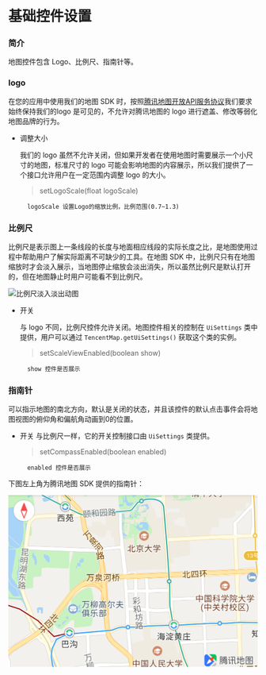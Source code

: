 # 基础控件设置

### 简介

地图控件包含 Logo、比例尺、指南针等。

### logo

在您的应用中使用我们的地图 SDK 时，按照[腾讯地图开放API服务协议](https://lbs.qq.com/terms.html)我们要求始终保持我们的logo 是可见的，不允许对腾讯地图的 logo 进行遮盖、修改等弱化地图品牌的行为。

- 调整大小

    我们的 logo 虽然不允许关闭，但如果开发者在使用地图时需要展示一个小尺寸的地图，标准尺寸的 logo 可能会影响地图的内容展示，所以我们提供了一个接口允许用户在一定范围内调整 logo 的大小。

    > setLogoScale(float logoScale)
  
        logoScale 设置Logo的缩放比例，比例范围(0.7~1.3)


### 比例尺

比例尺是表示图上一条线段的长度与地面相应线段的实际长度之比，是地图使用过程中帮助用户了解实际距离不可缺少的工具。在地图 SDK 中，比例尺只有在地图缩放时才会淡入展示，当地图停止缩放会淡出消失，所以虽然比例尺是默认打开的，但在地图静止时用户可能看不到比例尺。

![比例尺淡入淡出动图]()

- 开关

    与 logo 不同，比例尺控件允许关闭。地图控件相关的控制在 `UiSettings` 类中提供，用户可以通过 `TencentMap.getUiSettings()` 获取这个类的实例。

    > setScaleViewEnabled(boolean show)

        show 控件是否展示

### 指南针

可以指示地图的南北方向，默认是关闭的状态，并且该控件的默认点击事件会将地图视图的俯仰角和偏航角动画到0的位置。

- 开关
    与比例尺一样，它的开关控制接口由 `UiSettings` 类提供。

    > setCompassEnabled(boolean enabled)
        
        enabled 控件是否展示

下图左上角为腾讯地图 SDK 提供的指南针：

![指南针](../images/widget/compass.png)